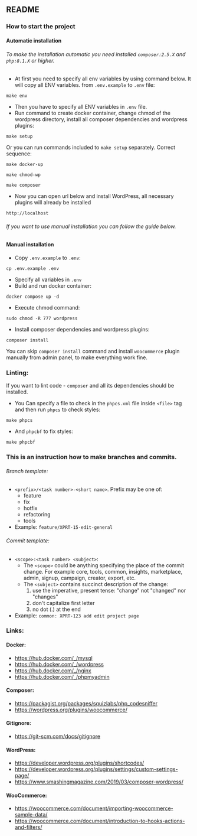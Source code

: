 ## README
### How to start the project
#### Automatic installation
###### To make the installation automatic you need installed `composer:2.5.X` and `php:8.1.X` or higher.
- At first you need to specify all env variables by using command below. It will copy all ENV variables. from `.env.example` to `.env` file: 
``` 
make env
```
- Then you have to specify all ENV variables in `.env` file.
- Run command to create docker container, change chmod of the wordpress directory, install all composer dependencies and wordpress plugins:
```
make setup
``` 
Or you can run commands included to `make setup` separately. Correct sequence:
```
make docker-up
``` 
```
make chmod-wp
``` 
```
make composer
```
- Now you can open url below and install WordPress, all necessary plugins will already be installed
```
http://localhost
```

###### If you want to use manual installation you can follow the guide below.
#### Manual installation
- Copy `.env.example` to `.env`:
```
cp .env.example .env
```
- Specify all variables in `.env`
- Build and run docker container:
```
docker compose up -d
```
- Execute chmod command:
```
sudo chmod -R 777 wordpress
```
- Install composer dependencies and wordpress plugins:
```
composer install
```
You can skip `composer install` command and install `woocommerce` plugin manually from admin panel, to make everything work fine. 

### Linting:
If you want to lint code - `composer` and all its dependencies should be installed. 
- You Can specify a file to check in the `phpcs.xml` file inside `<file>` tag and then run `phpcs` to check styles:
```
make phpcs
```
- And `phpcbf` to fix styles:
```
make phpcbf
```

### This is an instruction how to make branches and commits.
###### Branch template:
- `<prefix>/<task number>-<short name>`. Prefix may be one of:
  - feature
  - fix
  - hotfix
  - refactoring
  - tools
- Example: `feature/XPRT-15-edit-general`
###### Commit template:
- `<scope>:<task number> <subject>`:
  - The `<scope>` could be anything specifying the place of the commit change. For example core, tools, common, insights, marketplace, admin, signup, campaign, creator, export, etc.
  - The `<subject>` contains succinct description of the change: 
    1. use the imperative, present tense: "change" not "changed" nor "changes"
    2. don't capitalize first letter
    3. no dot (.) at the end
- Example: `common: XPRT-123 add edit project page`

### Links:
#### Docker:
- https://hub.docker.com/_/mysql
- https://hub.docker.com/_/wordpress
- https://hub.docker.com/_/nginx
- https://hub.docker.com/_/phpmyadmin

#### Composer:
- https://packagist.org/packages/squizlabs/php_codesniffer
- https://wordpress.org/plugins/woocommerce/

#### Gitignore:
- https://git-scm.com/docs/gitignore

#### WordPress:
- https://developer.wordpress.org/plugins/shortcodes/
- https://developer.wordpress.org/plugins/settings/custom-settings-page/
- https://www.smashingmagazine.com/2019/03/composer-wordpress/

#### WooCommerce:
- https://woocommerce.com/document/importing-woocommerce-sample-data/
- https://woocommerce.com/document/introduction-to-hooks-actions-and-filters/
